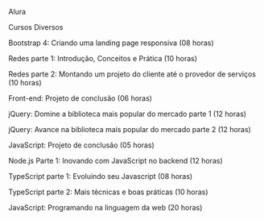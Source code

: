 Alura

Cursos Diversos</br>

Bootstrap 4: Criando uma landing page responsiva (08 horas)</br>

Redes parte 1: Introdução, Conceitos e Prática (10 horas)</br>

Redes parte 2: Montando um projeto do cliente até o provedor de serviços (10 horas)</br>

Front-end: Projeto de conclusão (06 horas)</br>

jQuery: Domine a biblioteca mais popular do mercado parte 1 (12 horas)</br>

jQuery: Avance na biblioteca mais popular do mercado parte 2 (12 horas)</br>

JavaScript: Projeto de conclusão (05 horas)</br>

Node.js Parte 1: Inovando com JavaScript no backend (12 horas)</br>

TypeScript parte 1: Evoluindo seu Javascript (08 horas)</br>

TypeScript parte 2: Mais técnicas e boas práticas (10 horas)</br>

JavaScript: Programando na linguagem da web (20 horas)</br>